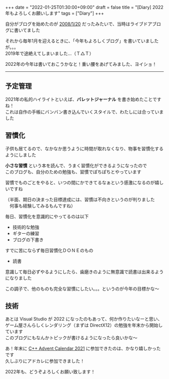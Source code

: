+++
date = "2022-01-25T01:30:00+09:00"
draft = false
title = "[Diary] 2022年もよろしくお願いします"
tags = ["Diary"]
+++

自分がブログを始めたのが [2008/1/20](http://blog.livedoor.jp/haruka_sao/archives/50865578.html) だったみたいで、当時はライブドアブログに書いてました

それから毎年1月を迎えるときに、「今年もよろしくブログ」を書いていましたが。。。  
2019年で途絶えてしまいました…（Ｔ△Ｔ）  

2022年の今年は書いておこうかなと！重い腰をあげてみました、ヨイショ！

-----

## 予定管理

2021年の私的ハイライトといえば、**バレットジャーナル** を書き始めたことですね！  
これは自作の手帳にバンバン書き込んでいくスタイルで、わたしには合っていました

## 習慣化

子供も居てるので、なかなか思うように時間が取れなくなり、物事を習慣化するようにしました

**小さな習慣** という本を読んで、うまく習慣化ができるようになったので  
このブログも、自分のための勉強も、習慣でぽちぽちとやっています

習慣でものごとをやると、いつの間にかできてるなぁという感激になるのが嬉しいですね  

（半面、期日の決まった目標達成には、習慣は不向きというのが判りました  
　何事も経験してみるもんですね）

毎日、習慣化を意識的にやってるのは以下

- 技術的な勉強
- ギターの練習
- ブログの下書き

すでに苦にならず毎日習慣化ＤＯＮＥのもの

- 読書

意識して毎日必ずやるようにしたら、歯磨きのように無意識で読書は出来るようになりました

この調子で、他のものも完全な習慣にしたい。。。というのが今年の目標かな～

## 技術

あとは Visual Studio が 2022 になったのもあって、何か作りたいなーと思い、ゲーム屋さんらしくレンダリング（まずは DirectX12）の勉強を年末から開始しています  
このブログにもなんかトピックが書けるようになったら良いかな～

あ！年末に [C++ Advent Calendar 2021](https://qiita.com/advent-calendar/2021/cxx) に参加できたのは、かなり嬉しかったです  
久しぶりにアドカレに参加できました！

2022年も、どうぞよろしくお願い致します！
